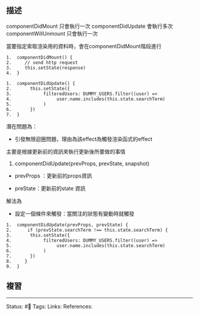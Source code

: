 ## 描述

componentDidMount 只會執行一次
componentDidUpdate 會執行多次
componentWillUnmount 只會執行一次

當要指定索取渲染用的資料時，會在componentDidMount階段進行
```
1.  componentDidMount() {
2.     // send http request
3.     this.setState(response)
4.  }
```






```
1.  componentDidUpdate() {
2.       this.setState({
3.            filteredUsers: DUMMY_USERS.filter((user) => 
4.                 user.name.includes(this.state.searchTerm)
5.            )
6.       })
7.  }
```


  

潛在問題為：

- 引發無限迴圈問題，理由為該effect為觸發渲染函式的effect

  

主要是根據更新前的資訊來執行更新後所要做的事情

1.  componentDidUpdate(prevProps, prevState, snapshot)

- prevProps ：更新前的props資訊

- preState：更新前的state 資訊

  

  

解法為

- 設定一個條件來觸發：當關注的狀態有變動時就觸發

```
1.  componentDidUpdate(prevProps, prevState) {
2.      if (prevState.searchTerm !== this.state.searchTerm) {
3.       this.setState({
4.            filteredUsers: DUMMY_USERS.filter((user) => 
5.                 user.name.includes(this.state.searchTerm)
6.            )
7.       })
8.     }
9.  }
```



## 複習


---
Status: #🌱 
Tags:
Links:
References: